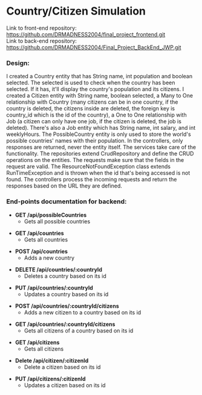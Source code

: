# Country/Citizen Simulation

Link to front-end repository: https://github.com/DRMADNESS2004/final_project_frontend.git  
Link to back-end repository: https://github.com/DRMADNESS2004/Final_Project_BackEnd_JWP.git

### Design:

I created a Country entity that has String name, int population and boolean selected. The selected is used to check when the country has been selected. If it has, it'll display the country's population and its citizens. I created a Citizen entity with String name, boolean selected, a Many to One relationship with Country (many citizens can be in one country, if the country is deleted, the citizens inside are deleted, the foreign key is country_id which is the id of the country), a One to One relationship with Job (a citizen can only have one job, if the citizen is deleted, the job is deleted). There's also a Job entity which has String name, int salary, and int weeklyHours. The PossibleCountry entity is only used to store the world's possible countries' names with their population. In the controllers, only responses are returned, never the entity itself. The services take care of the functionality. The repositories extend CrudRepository and define the CRUD operations on the entities. The requests make sure that the fields in the request are valid. The ResourceNotFoundException class extends RunTimeException and is thrown when the id that's being accessed is not found. The controllers process the incoming requests and return the responses based on the URL they are defined.

### End-points documentation for backend:

- **GET /api/possibleCountries**     
    - Gets all possible countries
* **GET /api/countries**     
    - Gets all countries
+ **POST /api/countries**     
    - Adds a new country
- **DELETE /api/countries/:countryId**     
    - Deletes a country based on its id
* **PUT /api/countries/:countryId**     
    - Updates a country based on its id
+ **POST /api/countries/:countryId/citizens**     
    - Adds a new citizen to a country based on its id
- **GET /api/countries/:countryId/citizens**     
    - Gets all citizens of a country based on its id
* **GET /api/citizens**     
    - Gets all citizens
+ **Delete /api/citizen/:citizenId**     
    - Delete a citizen based on its id
- **PUT /api/citizens/:citizenId**     
    - Updates a citizen based on its id